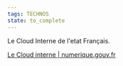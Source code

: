 ```yaml
---
tags: TECHNOS
state: to_complete
---
```


Le Cloud Interne de l'etat Français.

[Le Cloud interne | numerique.gouv.fr](https://www.numerique.gouv.fr/services/cloud/cloud-interne/)
